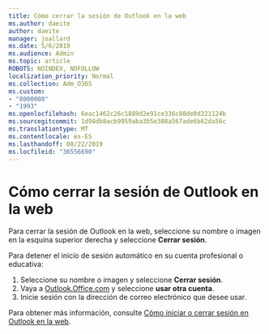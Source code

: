 ```yaml
---
title: Cómo cerrar la sesión de Outlook en la web
ms.author: daeite
author: daeite
manager: joallard
ms.date: 5/6/2019
ms.audience: Admin
ms.topic: article
ROBOTS: NOINDEX, NOFOLLOW
localization_priority: Normal
ms.collection: Adm_O365
ms.custom:
- "8000008"
- "1993"
ms.openlocfilehash: 6eac1462c26c1889d2e91ce336c88de0d221124b
ms.sourcegitcommit: 1d98db8acb9959aba3b5e308a567ade6b62da56c
ms.translationtype: MT
ms.contentlocale: es-ES
ms.lasthandoff: 08/22/2019
ms.locfileid: "36556690"
---
```

# <a name="how-to-sign-out-of-outlook-on-the-web"></a>Cómo cerrar la sesión de Outlook en la web

Para cerrar la sesión de Outlook en la web, seleccione su nombre o imagen en la esquina superior derecha y seleccione **Cerrar sesión**.

Para detener el inicio de sesión automático en su cuenta profesional o educativa:

1. Seleccione su nombre o imagen y seleccione **Cerrar sesión**.
1. Vaya a [Outlook.Office.com](https://outlook.office.com/) y seleccione **usar otra cuenta**.
1. Inicie sesión con la dirección de correo electrónico que desee usar.

Para obtener más información, consulte [Cómo iniciar o cerrar sesión en Outlook en la web](https://support.office.com/article/763fab4d-0138-4814-b450-37fc286bcb79).